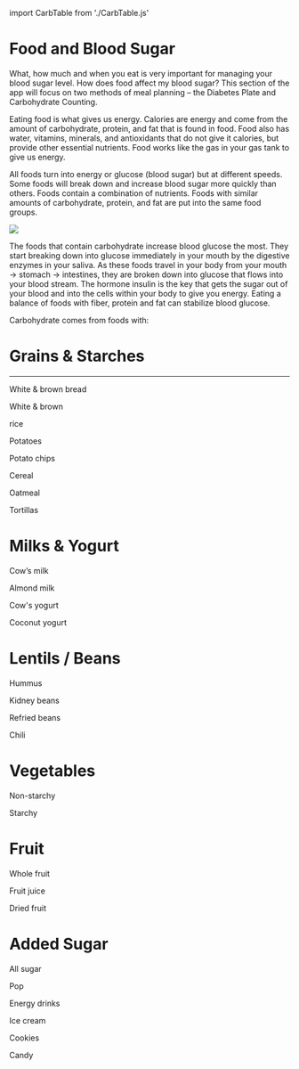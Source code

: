 import CarbTable from './CarbTable.js'

# Food and Blood Sugar

What, how much and when you eat is very important for managing your blood sugar level. How does food affect my blood sugar? This section of the app will focus on two methods of meal planning – the Diabetes Plate and Carbohydrate Counting.

Eating food is what gives us energy. Calories are energy and come from the amount of carbohydrate, protein, and fat that is found in food. Food also has water, vitamins, minerals, and antioxidants that do not give it calories, but provide other essential nutrients. Food works like the gas in your gas tank to give us energy.

All foods turn into energy or glucose (blood sugar) but at different speeds. Some foods will break down and increase blood sugar more quickly than others. Foods contain a combination of nutrients. Foods with similar amounts of carbohydrate, protein, and fat are put into the same food groups.

![](https://avitahealth.org/wp-content/uploads/2019/09/macronutrients-featured.jpg)

The foods that contain carbohydrate increase blood glucose the most. They start breaking down into glucose immediately in your mouth by the digestive enzymes in your saliva. As these foods travel in your body from your mouth -> stomach -> intestines, they are broken down into glucose that flows into your blood stream. The hormone insulin is the key that gets the sugar out of your blood and into the cells within your body to give you energy. Eating a balance of foods with fiber, protein and fat can stabilize blood glucose.

Carbohydrate comes from foods with:

<CarbTable>
      <div>
        <h1> Grains & Starches</h1>
        <hr />
        <p>White & brown bread</p>
        <p>White & brown</p>
        <p>rice</p>
        <p>Potatoes</p>
        <p>Potato chips</p>
        <p>Cereal</p>
        <p>Oatmeal</p>
        <p>Tortillas</p>
      </div>
      <div>
        <h1>
          Milks & Yogurt
        </h1>
        <p>
          Cow’s milk
        </p>
        <p>
          Almond milk
        </p>
        <p>
          Cow's yogurt
        </p>
        <p>
          Coconut yogurt
        </p>
      </div>
      <div>
        <h1>
          Lentils / Beans
        </h1>
        <p>
          Hummus
        </p>
        <p>
          Kidney beans
        </p>
        <p>
          Refried beans
        </p>
        <p>
          Chili
        </p>
      </div>
      <div>
        <h1>
          Vegetables
        </h1>
        <p>
          Non-starchy
        </p>
        <p>
          Starchy
        </p>
      </div>
      <div>
        <h1>
          Fruit
        </h1>
        <p>
          Whole fruit
        </p>
        <p>
          Fruit juice
        </p>
        <p>
          Dried fruit
        </p>
      </div>
      <div>
        <h1>
          Added Sugar
        </h1>
        <p>
          All sugar
        </p>
        <p>
          Pop
        </p>
        <p>
          Energy drinks
        </p>
        <p>
          Ice cream
        </p>
        <p>
          Cookies
        </p>
        <p>
          Candy
        </p>
      </div>
</CarbTable>
